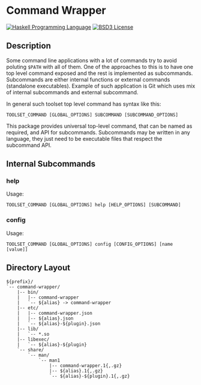# Command Wrapper

[![Haskell Programming Language](https://img.shields.io/badge/language-Haskell-blue.svg)][Haskell.org]
[![BSD3 License](http://img.shields.io/badge/license-BSD3-brightgreen.svg)][tl;dr Legal: BSD3]


## Description

Some command line applications with a lot of commands try to avoid poluting
`$PATH` with all of them. One of the approaches to this is to have one top
level command exposed and the rest is implemented as subcommands. Subcommands
are either internal functions or external commands (standalone executables).
Example of such application is Git which uses mix of internal subcommands and
external subcommand.

In general such toolset top level command has syntax like this:

    TOOLSET_COMMAND [GLOBAL_OPTIONS] SUBCOMMAND [SUBCOMMAND_OPTIONS]

This package provides universal top-level command, that can be named as
required, and API for subcommands. Subcommands may be written in any language,
they just need to be executable files that respect the subcommand API.


## Internal Subcommands


### help

Usage:

    TOOLSET_COMMAND [GLOBAL_OPTIONS] help [HELP_OPTIONS] [SUBCOMMAND]


### config

Usage:

    TOOLSET_COMMAND [GLOBAL_OPTIONS] config [CONFIG_OPTIONS] [name [value]]


## Directory Layout

````
${prefix}/
`-- command-wrapper/
    |-- bin/
    |   |-- command-wrapper
    |   `-- ${alias} -> command-wrapper
    |-- etc/
    |   |-- command-wrapper.json
    |   |-- ${alias}.json
    |   `-- ${alias}-${plugin}.json
    |-- lib/
    |   `-- *.so
    |-- libexec/
    |   `-- ${alias}-${plugin}
    `-- share/
        `-- man/
            `-- man1
                |-- command-wrapper.1{,.gz}
                |-- ${alias}.1{,.gz}
                `-- ${alias}-${plugin}.1{,.gz}
````



[Haskell.org]:
  http://www.haskell.org
  "The Haskell Programming Language"
[tl;dr Legal: BSD3]:
  https://tldrlegal.com/license/bsd-3-clause-license-%28revised%29
  "BSD 3-Clause License (Revised)"
